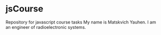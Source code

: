 # jsCourse
Repository for javascript course tasks
My name is Matskvich Yauhen. I am an engineer of radioelectronic systems.
